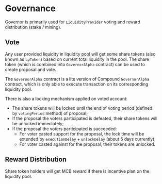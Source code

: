 # Governance

Governor is primarily used for `LiquidityProvider` voting and reward distribution (stake / mining).

## Vote

Any user provided liquidity in liquidity pool will get some share tokens (also known as `LpToken`) based on current total liquidity in the pool. The share token (which is combined into `GovernorAlpha` contract) can be used to create proposal and vote.

The `GovernorAlpha`  contract is a lite version of Compound `GovernorAlpha` contract, which is only able to execute transaction on its corresponding liquidity pool.

There is also a locking mechanism applied on voted account:

- The share tokens will be locked until the end of voting period (defined by `votingPeriod` method) of proposal;
- If the proposal the voters participated is defeated, their share tokens will be unlocked immediately;
- If the proposal the voters participated is succeeded:
  - For voter casted support for the proposal, the lock time will be extended by `executionDelay` + `unlockDelay` (about 5 days currently);
  - For voter casted against for the proposal, their tokens are unlocked.

## Reward Distribution

Share token holders will get MCB reward if there is incentive plan on the liquidity pool.
